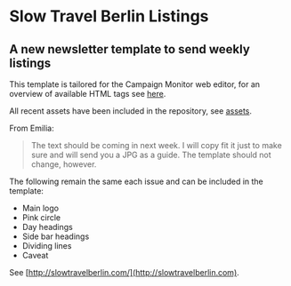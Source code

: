 # Slow Travel Berlin Listings

## A new newsletter template to send weekly listings

This template is tailored for the Campaign Monitor web editor, for an overview of available HTML tags see [here](https://slowtravelberlin.createsend.com/help/topic.aspx?t=129).

All recent assets have been included in the repository, see [assets](https://github.com/Roelven/slowtravelberlin-listings/tree/master/assets).

From Emilia:

> The text should be coming in next week. I will copy fit it just to make sure and will send you a JPG as a guide. The template should not change, however.

The following remain the same each issue and can be included in the template:
* Main logo
* Pink circle
* Day headings
* Side bar headings
* Dividing lines
* Caveat 

See [http://slowtravelberlin.com/](http://slowtravelberlin.com).